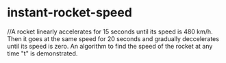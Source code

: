 # instant-rocket-speed

//A rocket linearly accelerates for 15 seconds until its speed is 480 km/h. Then it goes at the same speed for 20 seconds and gradually deccelerates until its speed is zero. An algorithm to find the speed of the rocket at any time "t" is demonstrated.
